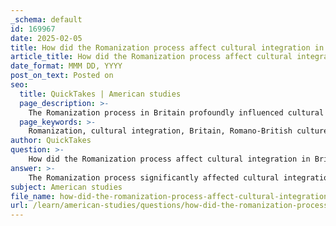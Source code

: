 ```yaml
---
_schema: default
id: 169967
date: 2025-02-05
title: How did the Romanization process affect cultural integration in Britain?
article_title: How did the Romanization process affect cultural integration in Britain?
date_format: MMM DD, YYYY
post_on_text: Posted on
seo:
  title: QuickTakes | American studies
  page_description: >-
    The Romanization process in Britain profoundly influenced cultural integration through the blending of Roman and indigenous practices, the adoption of customs and language, and the establishment of infrastructure that shaped future societal norms.
  page_keywords: >-
    Romanization, cultural integration, Britain, Romano-British culture, customs adoption, religious syncretism, infrastructure development, urbanization, cultural fusion, Roman influence, Celtic customs, Christianity, historical impact
author: QuickTakes
question: >-
    How did the Romanization process affect cultural integration in Britain?
answer: >-
    The Romanization process significantly affected cultural integration in Britain through a multifaceted approach that involved the adoption of Roman customs, language, and infrastructure by the native population. This integration was not merely a top-down imposition but rather a complex interaction that led to the emergence of a Romano-British culture.\n\n1. **Cultural and Religious Changes**: The Romanization process facilitated the blending of British and Roman deities, exemplified by the syncretism of local gods with Roman ones, such as the identification of the goddess Sulis with Minerva. This blending of religious practices helped to create a shared cultural identity that incorporated elements from both traditions.\n\n2. **Adoption of Roman Customs**: The policies introduced by Roman leaders, particularly Agricola, encouraged the construction of Roman-style buildings, such as temples and forums, and promoted the adoption of the Latin language. Tacitus noted that the British were enthusiastic in adopting Roman dress and customs, which included wearing the toga and embracing Roman lifestyles. This voluntary cultural integration, while seen as a form of subjugation, reduced resistance to Roman rule and facilitated smoother governance.\n\n3. **Cultural Fusion**: The Roman conquest led to the emergence of a distinct Romano-British culture characterized by a fusion of Roman and indigenous Celtic customs. Archaeological findings support this cultural amalgamation, indicating that Roman practices were integrated into local life, particularly in the southeastern regions of Britain, where Roman influence was most pronounced. In contrast, areas further west experienced minimal acculturation, highlighting the uneven nature of the Romanization process.\n\n4. **Infrastructure and Urbanization**: The establishment of Roman cities and the construction of roads not only facilitated trade and military movement but also served as centers for cultural exchange. The infrastructure laid down by the Romans became a foundation for future urban development in Britain, further embedding Roman customs into daily life.\n\n5. **Religious Transformation**: The spread of Christianity during the Roman period, aided by Mediterranean trade routes, also played a role in cultural integration. The presence of British bishops at the council in 314 AD indicates the early establishment of a Christian community that would evolve in the post-Roman period, reflecting the lasting impact of Roman religious practices.\n\nIn conclusion, the Romanization process in Britain was a dynamic and complex phenomenon that led to significant cultural integration. It involved the blending of identities, the adoption of Roman customs, and the transformation of societal norms, ultimately shaping the cultural landscape of Britain long after the Roman withdrawal in 410 AD. The legacy of this integration is evident in the subsequent development of British cultural and religious identity.
subject: American studies
file_name: how-did-the-romanization-process-affect-cultural-integration-in-britain.md
url: /learn/american-studies/questions/how-did-the-romanization-process-affect-cultural-integration-in-britain
---
```


&nbsp;